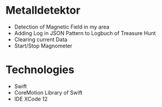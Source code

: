 # Metalldetektor
 - Detection of Magnetic Field in my area
 - Adding Log in JSON Pattern to Logbuch of Treasure Hunt
 - Clearing current Data
 - Start/Stop Magnometer

# Technologies
 - Swift
 - CoreMotion Library of Swift
 - IDE XCode 12
